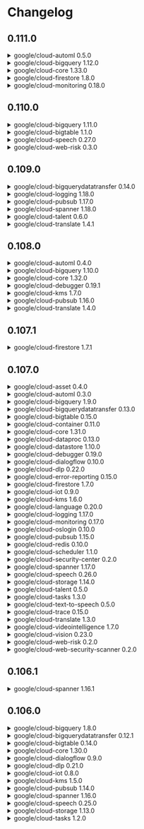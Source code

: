 # Changelog

## 0.111.0

<details><summary>google/cloud-automl 0.5.0</summary>



### Features

* Increase ImportData/CreateModel/BatchPredict/Deploy/Undeploy timeouts. ([#2310](https://www.github.com/googleapis/google-cloud-php/issues/2310)) ([6cc75a9](https://www.github.com/googleapis/google-cloud-php/commit/6cc75a9))

</details>

<details><summary>google/cloud-bigquery 1.12.0</summary>



### Features

* Add useAvroLogicalTypes() to job configuration ([#2319](https://www.github.com/googleapis/google-cloud-php/issues/2319)) ([dc9f9d3](https://www.github.com/googleapis/google-cloud-php/commit/dc9f9d3))

</details>

<details><summary>google/cloud-core 1.33.0</summary>



### Features

* Add support for Monolog 2.x ([#2302](https://www.github.com/googleapis/google-cloud-php/issues/2302)) ([621ec6f](https://www.github.com/googleapis/google-cloud-php/commit/621ec6f))
* Bump monolog version in Core/composer.json ([#2320](https://www.github.com/googleapis/google-cloud-php/issues/2320)) ([01d6328](https://www.github.com/googleapis/google-cloud-php/commit/01d6328))

</details>

<details><summary>google/cloud-firestore 1.8.0</summary>



### Features

* Update Firestore retry timeouts. ([#2316](https://www.github.com/googleapis/google-cloud-php/issues/2316)) ([b2aff58](https://www.github.com/googleapis/google-cloud-php/commit/b2aff58))

</details>

<details><summary>google/cloud-monitoring 0.18.0</summary>



### Features

* Update Monitoring v3 Client. ([#2317](https://www.github.com/googleapis/google-cloud-php/issues/2317)) ([80d2406](https://www.github.com/googleapis/google-cloud-php/commit/80d2406))

</details>

## 0.110.0

<details><summary>google/cloud-bigquery 1.11.0</summary>



### Features

* Update BigQuery's default endpoint ([#2305](https://www.github.com/googleapis/google-cloud-php/issues/2305)) ([ee34ce2](https://www.github.com/googleapis/google-cloud-php/commit/ee34ce2))

</details>

<details><summary>google/cloud-bigtable 1.1.0</summary>



### Features

* Add IAM management methods. ([#2298](https://www.github.com/googleapis/google-cloud-php/issues/2298)) ([8858563](https://www.github.com/googleapis/google-cloud-php/commit/8858563))

</details>

<details><summary>google/cloud-speech 0.27.0</summary>



### Features

* Add SpeakerDiarizationConfig to v1 client. ([#2300](https://www.github.com/googleapis/google-cloud-php/issues/2300)) ([ad69110](https://www.github.com/googleapis/google-cloud-php/commit/ad69110))

</details>

<details><summary>google/cloud-web-risk 0.3.0</summary>



### ⚠ BREAKING CHANGES

* Add threatTypes to searchHashes request signature. (#2309)

### Bug Fixes

* Add threatTypes to searchHashes request signature. ([#2309](https://www.github.com/googleapis/google-cloud-php/issues/2309)) ([8ed8b72](https://www.github.com/googleapis/google-cloud-php/commit/8ed8b72))

</details>

## 0.109.0

<details><summary>google/cloud-bigquerydatatransfer 0.14.0</summary>



### Features

* Support new location based data sources. ([#2285](https://www.github.com/googleapis/google-cloud-php/issues/2285)) ([0e71591](https://www.github.com/googleapis/google-cloud-php/commit/0e71591))

</details>

<details><summary>google/cloud-logging 1.18.0</summary>



### Features

* Add support for new billing/folder/organization resources. ([#2287](https://www.github.com/googleapis/google-cloud-php/issues/2287)) ([985feb5](https://www.github.com/googleapis/google-cloud-php/commit/985feb5))

</details>

<details><summary>google/cloud-pubsub 1.17.0</summary>



### Features

* Add DeadLetterPolicy support. ([#2260](https://www.github.com/googleapis/google-cloud-php/issues/2260)) ([2709478](https://www.github.com/googleapis/google-cloud-php/commit/2709478))
* Add delivery attempt counter to message. ([#2270](https://www.github.com/googleapis/google-cloud-php/issues/2270)) ([829de13](https://www.github.com/googleapis/google-cloud-php/commit/829de13))

</details>

<details><summary>google/cloud-spanner 1.18.0</summary>



### Features

* Add BatchCreateSessions RPC. ([#2262](https://www.github.com/googleapis/google-cloud-php/issues/2262)) ([970104b](https://www.github.com/googleapis/google-cloud-php/commit/970104b))

</details>

<details><summary>google/cloud-talent 0.6.0</summary>



### Features

* Add support for new companyWithoutTenant/jobWithoutTenant/project resources. ([#2288](https://www.github.com/googleapis/google-cloud-php/issues/2288)) ([f463b7e](https://www.github.com/googleapis/google-cloud-php/commit/f463b7e))

</details>

<details><summary>google/cloud-translate 1.4.1</summary>



### Bug Fixes

* Fix typo in description in composer.json ([#2264](https://www.github.com/googleapis/google-cloud-php/issues/2264)) ([3bbebc1](https://www.github.com/googleapis/google-cloud-php/commit/3bbebc1))

</details>

## 0.108.0

<details><summary>google/cloud-automl 0.4.0</summary>



### Features

* Refresh V1Beta1 client ([#2242](https://www.github.com/googleapis/google-cloud-php/issues/2242)) ([5390d16](https://www.github.com/googleapis/google-cloud-php/commit/5390d16))
* Update AutoML v1beta1 client. ([#2251](https://www.github.com/googleapis/google-cloud-php/issues/2251)) ([44225ba](https://www.github.com/googleapis/google-cloud-php/commit/44225ba))

</details>

<details><summary>google/cloud-bigquery 1.10.0</summary>



### Bug Fixes

* Bump core dependency for BigQuery and Translate ([#2249](https://www.github.com/googleapis/google-cloud-php/issues/2249)) ([23c1c8d](https://www.github.com/googleapis/google-cloud-php/commit/23c1c8d))


### Features

* Add apiEndpoint support to BigQuery and improve Translate… ([#2241](https://www.github.com/googleapis/google-cloud-php/issues/2241)) ([2b5273f](https://www.github.com/googleapis/google-cloud-php/commit/2b5273f))

</details>

<details><summary>google/cloud-core 1.32.0</summary>



### Features

* Add apiEndpoint support to BigQuery and improve Translate… ([#2241](https://www.github.com/googleapis/google-cloud-php/issues/2241)) ([2b5273f](https://www.github.com/googleapis/google-cloud-php/commit/2b5273f))

</details>

<details><summary>google/cloud-debugger 0.19.1</summary>



### Bug Fixes

* Prevent setting null debuggee ID ([#2252](https://www.github.com/googleapis/google-cloud-php/issues/2252)) ([d345456](https://www.github.com/googleapis/google-cloud-php/commit/d345456))

</details>

<details><summary>google/cloud-kms 1.7.0</summary>



### Features

* Add INTERNAL as a retryable error code. ([#2248](https://www.github.com/googleapis/google-cloud-php/issues/2248)) ([428d976](https://www.github.com/googleapis/google-cloud-php/commit/428d976))

</details>

<details><summary>google/cloud-pubsub 1.16.0</summary>



### Features

* Add support for Message Storage Policy ([#2250](https://www.github.com/googleapis/google-cloud-php/issues/2250)) ([223560a](https://www.github.com/googleapis/google-cloud-php/commit/223560a))
* Allow for topics to updated via a new method ([#2256](https://www.github.com/googleapis/google-cloud-php/issues/2256)) ([e19138a](https://www.github.com/googleapis/google-cloud-php/commit/e19138a))

</details>

<details><summary>google/cloud-translate 1.4.0</summary>



### Bug Fixes

* Bump core dependency for BigQuery and Translate ([#2249](https://www.github.com/googleapis/google-cloud-php/issues/2249)) ([23c1c8d](https://www.github.com/googleapis/google-cloud-php/commit/23c1c8d))


### Features

* Add apiEndpoint support to BigQuery and improve Translate… ([#2241](https://www.github.com/googleapis/google-cloud-php/issues/2241)) ([2b5273f](https://www.github.com/googleapis/google-cloud-php/commit/2b5273f))

</details>

## 0.107.1

<details><summary>google/cloud-firestore 1.7.1</summary>



### Bug Fixes

* Provide headers required for Firestore emulator. ([#2239](https://www.github.com/googleapis/google-cloud-php/issues/2239)) ([85c09a1](https://www.github.com/googleapis/google-cloud-php/commit/85c09a1))
* Remove autoload of non-existant file ([#2234](https://www.github.com/googleapis/google-cloud-php/issues/2234)) ([2bb362e](https://www.github.com/googleapis/google-cloud-php/commit/2bb362e))

</details>

## 0.107.0

<details><summary>google/cloud-asset 0.4.0</summary>



### Features

* Add support for apiEndpoint and deprecate serviceAddress client configuration option. ([#2200](https://www.github.com/googleapis/google-cloud-php/issues/2200)) ([1f945ce](https://www.github.com/googleapis/google-cloud-php/commit/1f945ce))
* Add support for custom service hostnames. ([#2163](https://www.github.com/googleapis/google-cloud-php/issues/2163)) ([2a8a0c4](https://www.github.com/googleapis/google-cloud-php/commit/2a8a0c4))

</details>

<details><summary>google/cloud-automl 0.3.0</summary>



### Features

* Add support for apiEndpoint and deprecate serviceAddress client configuration option. ([#2201](https://www.github.com/googleapis/google-cloud-php/issues/2201)) ([f6bfd60](https://www.github.com/googleapis/google-cloud-php/commit/f6bfd60))
* Add support for custom service hostnames. ([#2163](https://www.github.com/googleapis/google-cloud-php/issues/2163)) ([2a8a0c4](https://www.github.com/googleapis/google-cloud-php/commit/2a8a0c4))

</details>

<details><summary>google/cloud-bigquery 1.9.0</summary>



### Features

* Add support for custom service hostnames. ([#2163](https://www.github.com/googleapis/google-cloud-php/issues/2163)) ([2a8a0c4](https://www.github.com/googleapis/google-cloud-php/commit/2a8a0c4))

</details>

<details><summary>google/cloud-bigquerydatatransfer 0.13.0</summary>



### Features

* Add support for apiEndpoint and deprecate serviceAddress client configuration option. ([#2202](https://www.github.com/googleapis/google-cloud-php/issues/2202)) ([6e01405](https://www.github.com/googleapis/google-cloud-php/commit/6e01405))
* Add support for custom service hostnames. ([#2163](https://www.github.com/googleapis/google-cloud-php/issues/2163)) ([2a8a0c4](https://www.github.com/googleapis/google-cloud-php/commit/2a8a0c4))

</details>

<details><summary>google/cloud-bigtable 0.15.0</summary>



### Features

* Add support for apiEndpoint and deprecate serviceAddress client configuration option. ([#2203](https://www.github.com/googleapis/google-cloud-php/issues/2203)) ([de1b726](https://www.github.com/googleapis/google-cloud-php/commit/de1b726))
* Add support for custom service hostnames. ([#2163](https://www.github.com/googleapis/google-cloud-php/issues/2163)) ([2a8a0c4](https://www.github.com/googleapis/google-cloud-php/commit/2a8a0c4))

</details>

<details><summary>google/cloud-container 0.11.0</summary>



### Features

* Add support for apiEndpoint and deprecate serviceAddress client configuration option. ([#2204](https://www.github.com/googleapis/google-cloud-php/issues/2204)) ([d532d77](https://www.github.com/googleapis/google-cloud-php/commit/d532d77))
* Add support for custom service hostnames. ([#2163](https://www.github.com/googleapis/google-cloud-php/issues/2163)) ([2a8a0c4](https://www.github.com/googleapis/google-cloud-php/commit/2a8a0c4))

</details>

<details><summary>google/cloud-core 1.31.0</summary>



### Bug Fixes

* Address Firestore memory leak (affects long running processes) ([#2153](https://www.github.com/googleapis/google-cloud-php/issues/2153)) ([6d9c47f](https://www.github.com/googleapis/google-cloud-php/commit/6d9c47f))


### Features

* Add support for custom service hostnames. ([#2163](https://www.github.com/googleapis/google-cloud-php/issues/2163)) ([2a8a0c4](https://www.github.com/googleapis/google-cloud-php/commit/2a8a0c4))

</details>

<details><summary>google/cloud-dataproc 0.13.0</summary>



### Features

* Add support for apiEndpoint and deprecate serviceAddress client configuration option. ([#2205](https://www.github.com/googleapis/google-cloud-php/issues/2205)) ([a62b607](https://www.github.com/googleapis/google-cloud-php/commit/a62b607))
* Add support for custom service hostnames. ([#2163](https://www.github.com/googleapis/google-cloud-php/issues/2163)) ([2a8a0c4](https://www.github.com/googleapis/google-cloud-php/commit/2a8a0c4))

</details>

<details><summary>google/cloud-datastore 1.10.0</summary>



### Features

* Add support for apiEndpoint and deprecate serviceAddress client configuration option. ([#2206](https://www.github.com/googleapis/google-cloud-php/issues/2206)) ([21614f3](https://www.github.com/googleapis/google-cloud-php/commit/21614f3))
* Add support for custom service hostnames. ([#2163](https://www.github.com/googleapis/google-cloud-php/issues/2163)) ([2a8a0c4](https://www.github.com/googleapis/google-cloud-php/commit/2a8a0c4))

</details>

<details><summary>google/cloud-debugger 0.19.0</summary>



### Features

* Add support for apiEndpoint and deprecate serviceAddress client configuration option. ([#2207](https://www.github.com/googleapis/google-cloud-php/issues/2207)) ([1e09bc5](https://www.github.com/googleapis/google-cloud-php/commit/1e09bc5))
* Add support for custom service hostnames. ([#2163](https://www.github.com/googleapis/google-cloud-php/issues/2163)) ([2a8a0c4](https://www.github.com/googleapis/google-cloud-php/commit/2a8a0c4))

</details>

<details><summary>google/cloud-dialogflow 0.10.0</summary>



### Features

* Add support for apiEndpoint and deprecate serviceAddress client configuration option. ([#2208](https://www.github.com/googleapis/google-cloud-php/issues/2208)) ([832fd81](https://www.github.com/googleapis/google-cloud-php/commit/832fd81))
* Add support for custom service hostnames. ([#2163](https://www.github.com/googleapis/google-cloud-php/issues/2163)) ([2a8a0c4](https://www.github.com/googleapis/google-cloud-php/commit/2a8a0c4))

</details>

<details><summary>google/cloud-dlp 0.22.0</summary>



### Features

* Add support for apiEndpoint and deprecate serviceAddress client configuration option.  ([#2209](https://www.github.com/googleapis/google-cloud-php/issues/2209)) ([a2a3502](https://www.github.com/googleapis/google-cloud-php/commit/a2a3502))
* Add support for custom service hostnames. ([#2163](https://www.github.com/googleapis/google-cloud-php/issues/2163)) ([2a8a0c4](https://www.github.com/googleapis/google-cloud-php/commit/2a8a0c4))

</details>

<details><summary>google/cloud-error-reporting 0.15.0</summary>



### Bug Fixes

* Removes STDERR const, which is defined by CLI SAPI ([#2147](https://www.github.com/googleapis/google-cloud-php/issues/2147)) ([3dc62b4](https://www.github.com/googleapis/google-cloud-php/commit/3dc62b4))


### Features

* Add support for apiEndpoint and deprecate serviceAddress client configuration option. ([#2210](https://www.github.com/googleapis/google-cloud-php/issues/2210)) ([a4d3323](https://www.github.com/googleapis/google-cloud-php/commit/a4d3323))
* Add support for custom service hostnames. ([#2163](https://www.github.com/googleapis/google-cloud-php/issues/2163)) ([2a8a0c4](https://www.github.com/googleapis/google-cloud-php/commit/2a8a0c4))

</details>

<details><summary>google/cloud-firestore 1.7.0</summary>



### Bug Fixes

* Address Firestore memory leak (affects long running processes) ([#2153](https://www.github.com/googleapis/google-cloud-php/issues/2153)) ([6d9c47f](https://www.github.com/googleapis/google-cloud-php/commit/6d9c47f))


### Features

* Add support for apiEndpoint and deprecate serviceAddress… ([#2211](https://www.github.com/googleapis/google-cloud-php/issues/2211)) ([367becf](https://www.github.com/googleapis/google-cloud-php/commit/367becf))
* Add support for custom service hostnames. ([#2163](https://www.github.com/googleapis/google-cloud-php/issues/2163)) ([2a8a0c4](https://www.github.com/googleapis/google-cloud-php/commit/2a8a0c4))

</details>

<details><summary>google/cloud-iot 0.9.0</summary>



### Features

* Add support for apiEndpoint and deprecate serviceAddress… ([#2212](https://www.github.com/googleapis/google-cloud-php/issues/2212)) ([19271c5](https://www.github.com/googleapis/google-cloud-php/commit/19271c5))
* Add support for custom service hostnames. ([#2163](https://www.github.com/googleapis/google-cloud-php/issues/2163)) ([2a8a0c4](https://www.github.com/googleapis/google-cloud-php/commit/2a8a0c4))

</details>

<details><summary>google/cloud-kms 1.6.0</summary>



### Features

* Add support for custom service hostnames. ([#2163](https://www.github.com/googleapis/google-cloud-php/issues/2163)) ([2a8a0c4](https://www.github.com/googleapis/google-cloud-php/commit/2a8a0c4))

</details>

<details><summary>google/cloud-language 0.20.0</summary>



### Features

* Add support for apiEndpoint and deprecate serviceAddress… ([#2214](https://www.github.com/googleapis/google-cloud-php/issues/2214)) ([e62788c](https://www.github.com/googleapis/google-cloud-php/commit/e62788c))
* Add support for custom service hostnames. ([#2163](https://www.github.com/googleapis/google-cloud-php/issues/2163)) ([2a8a0c4](https://www.github.com/googleapis/google-cloud-php/commit/2a8a0c4))

</details>

<details><summary>google/cloud-logging 1.17.0</summary>



### Features

* Add support for apiEndpoint and deprecate serviceAddress… ([#2215](https://www.github.com/googleapis/google-cloud-php/issues/2215)) ([93f9f98](https://www.github.com/googleapis/google-cloud-php/commit/93f9f98))
* Add support for custom service hostnames. ([#2163](https://www.github.com/googleapis/google-cloud-php/issues/2163)) ([2a8a0c4](https://www.github.com/googleapis/google-cloud-php/commit/2a8a0c4))

</details>

<details><summary>google/cloud-monitoring 0.17.0</summary>



### Features

* Add support for apiEndpoint and deprecate serviceAddress… ([#2216](https://www.github.com/googleapis/google-cloud-php/issues/2216)) ([463e488](https://www.github.com/googleapis/google-cloud-php/commit/463e488))
* Add support for custom service hostnames. ([#2163](https://www.github.com/googleapis/google-cloud-php/issues/2163)) ([2a8a0c4](https://www.github.com/googleapis/google-cloud-php/commit/2a8a0c4))
* Add support for notification channel verification codes. ([#2155](https://www.github.com/googleapis/google-cloud-php/issues/2155)) ([da3d412](https://www.github.com/googleapis/google-cloud-php/commit/da3d412))

</details>

<details><summary>google/cloud-oslogin 0.10.0</summary>



### Features

* Add support for apiEndpoint and deprecate serviceAddress… ([#2217](https://www.github.com/googleapis/google-cloud-php/issues/2217)) ([19a0e96](https://www.github.com/googleapis/google-cloud-php/commit/19a0e96))
* Add support for custom service hostnames. ([#2163](https://www.github.com/googleapis/google-cloud-php/issues/2163)) ([2a8a0c4](https://www.github.com/googleapis/google-cloud-php/commit/2a8a0c4))

</details>

<details><summary>google/cloud-pubsub 1.15.0</summary>



### Features

* Add support for apiEndpoint and deprecate serviceAddress… ([#2218](https://www.github.com/googleapis/google-cloud-php/issues/2218)) ([4178c50](https://www.github.com/googleapis/google-cloud-php/commit/4178c50))
* Add support for custom service hostnames. ([#2163](https://www.github.com/googleapis/google-cloud-php/issues/2163)) ([2a8a0c4](https://www.github.com/googleapis/google-cloud-php/commit/2a8a0c4))

</details>

<details><summary>google/cloud-redis 0.10.0</summary>



### Features

* Add support for apiEndpoint and deprecate serviceAddress… ([#2219](https://www.github.com/googleapis/google-cloud-php/issues/2219)) ([2b7a95c](https://www.github.com/googleapis/google-cloud-php/commit/2b7a95c))
* Add support for custom service hostnames. ([#2163](https://www.github.com/googleapis/google-cloud-php/issues/2163)) ([2a8a0c4](https://www.github.com/googleapis/google-cloud-php/commit/2a8a0c4))

</details>

<details><summary>google/cloud-scheduler 1.1.0</summary>



### Features

* Add support for apiEndpoint and deprecate serviceAddress… ([#2220](https://www.github.com/googleapis/google-cloud-php/issues/2220)) ([7b41bdf](https://www.github.com/googleapis/google-cloud-php/commit/7b41bdf))
* Add support for custom service hostnames. ([#2163](https://www.github.com/googleapis/google-cloud-php/issues/2163)) ([2a8a0c4](https://www.github.com/googleapis/google-cloud-php/commit/2a8a0c4))

</details>

<details><summary>google/cloud-security-center 0.2.0</summary>



### Features

* Add support for custom service hostnames. ([#2163](https://www.github.com/googleapis/google-cloud-php/issues/2163)) ([2a8a0c4](https://www.github.com/googleapis/google-cloud-php/commit/2a8a0c4))
* Update Security Center V1 Client. ([#2221](https://www.github.com/googleapis/google-cloud-php/issues/2221)) ([1db3c9d](https://www.github.com/googleapis/google-cloud-php/commit/1db3c9d))

</details>

<details><summary>google/cloud-spanner 1.17.0</summary>



### Features

* Add support for apiEndpoint and deprecate serviceAddress… ([#2222](https://www.github.com/googleapis/google-cloud-php/issues/2222)) ([7369971](https://www.github.com/googleapis/google-cloud-php/commit/7369971))
* Add support for custom service hostnames. ([#2163](https://www.github.com/googleapis/google-cloud-php/issues/2163)) ([2a8a0c4](https://www.github.com/googleapis/google-cloud-php/commit/2a8a0c4))

</details>

<details><summary>google/cloud-speech 0.26.0</summary>



### Features

* Add support for apiEndpoint and deprecate serviceAddress… ([#2223](https://www.github.com/googleapis/google-cloud-php/issues/2223)) ([62329e2](https://www.github.com/googleapis/google-cloud-php/commit/62329e2))
* Add support for custom service hostnames. ([#2163](https://www.github.com/googleapis/google-cloud-php/issues/2163)) ([2a8a0c4](https://www.github.com/googleapis/google-cloud-php/commit/2a8a0c4))

</details>

<details><summary>google/cloud-storage 1.14.0</summary>



### Features

* **storage:** Add support for service account HMAC keys ([#1938](https://www.github.com/googleapis/google-cloud-php/issues/1938)) ([104c8ba](https://www.github.com/googleapis/google-cloud-php/commit/104c8ba))
* Add support for custom service hostnames. ([#2163](https://www.github.com/googleapis/google-cloud-php/issues/2163)) ([2a8a0c4](https://www.github.com/googleapis/google-cloud-php/commit/2a8a0c4))

</details>

<details><summary>google/cloud-talent 0.5.0</summary>



### Features

* Add support for apiEndpoint and deprecate serviceAddress… ([#2224](https://www.github.com/googleapis/google-cloud-php/issues/2224)) ([db51fdd](https://www.github.com/googleapis/google-cloud-php/commit/db51fdd))
* Add support for custom service hostnames. ([#2163](https://www.github.com/googleapis/google-cloud-php/issues/2163)) ([2a8a0c4](https://www.github.com/googleapis/google-cloud-php/commit/2a8a0c4))
* Update Talent v4beta1 Client. ([#2157](https://www.github.com/googleapis/google-cloud-php/issues/2157)) ([a2fcf0f](https://www.github.com/googleapis/google-cloud-php/commit/a2fcf0f))

</details>

<details><summary>google/cloud-tasks 1.3.0</summary>



### Features

* Add support for apiEndpoint and deprecate serviceAddress… ([#2225](https://www.github.com/googleapis/google-cloud-php/issues/2225)) ([12f2a15](https://www.github.com/googleapis/google-cloud-php/commit/12f2a15))
* Add support for custom service hostnames. ([#2163](https://www.github.com/googleapis/google-cloud-php/issues/2163)) ([2a8a0c4](https://www.github.com/googleapis/google-cloud-php/commit/2a8a0c4))

</details>

<details><summary>google/cloud-text-to-speech 0.5.0</summary>



### Features

* Add support for apiEndpoint and deprecate serviceAddress… ([#2226](https://www.github.com/googleapis/google-cloud-php/issues/2226)) ([9101dc5](https://www.github.com/googleapis/google-cloud-php/commit/9101dc5))
* Add support for custom service hostnames. ([#2163](https://www.github.com/googleapis/google-cloud-php/issues/2163)) ([2a8a0c4](https://www.github.com/googleapis/google-cloud-php/commit/2a8a0c4))

</details>

<details><summary>google/cloud-trace 0.15.0</summary>



### Features

* Add support for apiEndpoint and deprecate serviceAddress… ([#2227](https://www.github.com/googleapis/google-cloud-php/issues/2227)) ([8ef0872](https://www.github.com/googleapis/google-cloud-php/commit/8ef0872))
* Add support for custom service hostnames. ([#2163](https://www.github.com/googleapis/google-cloud-php/issues/2163)) ([2a8a0c4](https://www.github.com/googleapis/google-cloud-php/commit/2a8a0c4))

</details>

<details><summary>google/cloud-translate 1.3.0</summary>



### Features

* Add support for custom service hostnames. ([#2163](https://www.github.com/googleapis/google-cloud-php/issues/2163)) ([2a8a0c4](https://www.github.com/googleapis/google-cloud-php/commit/2a8a0c4))

</details>

<details><summary>google/cloud-videointelligence 1.7.0</summary>



### Features

* Add feature/segment to VideoAnnotationProgress. ([#2154](https://www.github.com/googleapis/google-cloud-php/issues/2154)) ([fb06ec6](https://www.github.com/googleapis/google-cloud-php/commit/fb06ec6))
* Add support for apiEndpoint and deprecate serviceAddress… ([#2228](https://www.github.com/googleapis/google-cloud-php/issues/2228)) ([2af42b3](https://www.github.com/googleapis/google-cloud-php/commit/2af42b3))
* Add support for custom service hostnames. ([#2163](https://www.github.com/googleapis/google-cloud-php/issues/2163)) ([2a8a0c4](https://www.github.com/googleapis/google-cloud-php/commit/2a8a0c4))

</details>

<details><summary>google/cloud-vision 0.23.0</summary>



### Features

* Add support for custom service hostnames. ([#2163](https://www.github.com/googleapis/google-cloud-php/issues/2163)) ([2a8a0c4](https://www.github.com/googleapis/google-cloud-php/commit/2a8a0c4))
* Update Vision V1 Client. ([#2229](https://www.github.com/googleapis/google-cloud-php/issues/2229)) ([7d58f71](https://www.github.com/googleapis/google-cloud-php/commit/7d58f71))

</details>

<details><summary>google/cloud-web-risk 0.2.0</summary>



### Features

* Add support for apiEndpoint and deprecate serviceAddress… ([#2230](https://www.github.com/googleapis/google-cloud-php/issues/2230)) ([8f12412](https://www.github.com/googleapis/google-cloud-php/commit/8f12412))
* Add support for custom service hostnames. ([#2163](https://www.github.com/googleapis/google-cloud-php/issues/2163)) ([2a8a0c4](https://www.github.com/googleapis/google-cloud-php/commit/2a8a0c4))

</details>

<details><summary>google/cloud-web-security-scanner 0.2.0</summary>



### Features

* Add support for apiEndpoint and deprecate serviceAddress… ([#2231](https://www.github.com/googleapis/google-cloud-php/issues/2231)) ([0c289dd](https://www.github.com/googleapis/google-cloud-php/commit/0c289dd))
* Add support for custom service hostnames. ([#2163](https://www.github.com/googleapis/google-cloud-php/issues/2163)) ([2a8a0c4](https://www.github.com/googleapis/google-cloud-php/commit/2a8a0c4))

</details>

## 0.106.1

<details><summary>google/cloud-spanner 1.16.1</summary>



### Bug Fixes

* close code snippet ([#2140](https://www.github.com/googleapis/google-cloud-php/issues/2140)) ([e71b29c](https://www.github.com/googleapis/google-cloud-php/commit/e71b29c))

</details>

## 0.106.0

<details><summary>google/cloud-bigquery 1.8.0</summary>



### Features

* Add explicit support for dataset filters ([#2124](https://www.github.com/googleapis/google-cloud-php/issues/2124)) ([f67af6d](https://www.github.com/googleapis/google-cloud-php/commit/f67af6d))
* Add support for BigQuery Models. ([#2039](https://www.github.com/googleapis/google-cloud-php/issues/2039)) ([e2e006f](https://www.github.com/googleapis/google-cloud-php/commit/e2e006f))

</details>

<details><summary>google/cloud-bigquerydatatransfer 0.12.1</summary>



### Bug Fixes

* Add locationName formatting method and update system test ([#2136](https://www.github.com/googleapis/google-cloud-php/issues/2136)) ([51bcf57](https://www.github.com/googleapis/google-cloud-php/commit/51bcf57))

</details>

<details><summary>google/cloud-bigtable 0.14.0</summary>



### Features

* Add IAM `GetPolicyOptions` support and update retry and t… ([#2129](https://www.github.com/googleapis/google-cloud-php/issues/2129)) ([b957bb6](https://www.github.com/googleapis/google-cloud-php/commit/b957bb6))

</details>

<details><summary>google/cloud-core 1.30.0</summary>



### Bug Fixes

* Add documentation for new pubsub features and fix Duration handling. ([#2117](https://www.github.com/googleapis/google-cloud-php/issues/2117)) ([59fe42e](https://www.github.com/googleapis/google-cloud-php/commit/59fe42e))


### Features

* **storage:** Add CRC32c Checksums to Cloud Storage uploads. ([#1846](https://www.github.com/googleapis/google-cloud-php/issues/1846)) ([d4faff3](https://www.github.com/googleapis/google-cloud-php/commit/d4faff3))

</details>

<details><summary>google/cloud-dialogflow 0.9.0</summary>



### Features

* Add `single_utterance` to audio config, deprecate `single… ([#2137](https://www.github.com/googleapis/google-cloud-php/issues/2137)) ([4863be2](https://www.github.com/googleapis/google-cloud-php/commit/4863be2))
* Add SetAgent/DeleteAgent methods ([74d62c4](https://www.github.com/googleapis/google-cloud-php/commit/74d62c4))

</details>

<details><summary>google/cloud-dlp 0.21.0</summary>



### Features

* Add ability to publish findings to Cloud Data Catalog. ([#2103](https://www.github.com/googleapis/google-cloud-php/issues/2103)) ([e5bb551](https://www.github.com/googleapis/google-cloud-php/commit/e5bb551))

</details>

<details><summary>google/cloud-iot 0.8.0</summary>



### Features

* Add IAM `GetPolicyOptions` support. ([#2130](https://www.github.com/googleapis/google-cloud-php/issues/2130)) ([aa93e47](https://www.github.com/googleapis/google-cloud-php/commit/aa93e47))

</details>

<details><summary>google/cloud-kms 1.5.0</summary>



### Features

* Add IAM `GetPolicyOptions` support. ([#2131](https://www.github.com/googleapis/google-cloud-php/issues/2131)) ([65e7635](https://www.github.com/googleapis/google-cloud-php/commit/65e7635))

</details>

<details><summary>google/cloud-pubsub 1.14.0</summary>



### Bug Fixes

* Add documentation for new pubsub features and fix Duration handling. ([#2117](https://www.github.com/googleapis/google-cloud-php/issues/2117)) ([59fe42e](https://www.github.com/googleapis/google-cloud-php/commit/59fe42e))
* Fix update subscription method ([#2122](https://www.github.com/googleapis/google-cloud-php/issues/2122)) ([a0ae202](https://www.github.com/googleapis/google-cloud-php/commit/a0ae202))


### Features

* Add IAM `GetPolicyOptions` support. ([#2132](https://www.github.com/googleapis/google-cloud-php/issues/2132)) ([9245fe3](https://www.github.com/googleapis/google-cloud-php/commit/9245fe3))

</details>

<details><summary>google/cloud-spanner 1.16.0</summary>



### Features

* Add IAM `GetPolicyOptions` support. ([#2133](https://www.github.com/googleapis/google-cloud-php/issues/2133)) ([793420a](https://www.github.com/googleapis/google-cloud-php/commit/793420a))

</details>

<details><summary>google/cloud-speech 0.25.0</summary>



### Features

* Add SpeakerDiarizationConfig to v1p1beta1. ([#2126](https://www.github.com/googleapis/google-cloud-php/issues/2126)) ([d98c005](https://www.github.com/googleapis/google-cloud-php/commit/d98c005))
* Deprecate v1p1beta1 diarization fields in favor of `Speak… ([#2134](https://www.github.com/googleapis/google-cloud-php/issues/2134)) ([38198c6](https://www.github.com/googleapis/google-cloud-php/commit/38198c6))

</details>

<details><summary>google/cloud-storage 1.13.0</summary>



### Features

* **storage:** Add CRC32c Checksums to Cloud Storage uploads. ([#1846](https://www.github.com/googleapis/google-cloud-php/issues/1846)) ([d4faff3](https://www.github.com/googleapis/google-cloud-php/commit/d4faff3))

</details>

<details><summary>google/cloud-tasks 1.2.0</summary>



### Features

* Add IAM `GetPolicyOptions` support. ([#2135](https://www.github.com/googleapis/google-cloud-php/issues/2135)) ([94ac35f](https://www.github.com/googleapis/google-cloud-php/commit/94ac35f))

</details>
